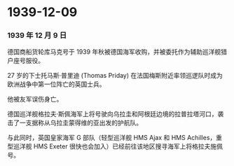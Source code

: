 # 1939-12-09

### 1939 年 12 月 9 日

德国商船货轮库马克号于 1939
年秋被德国海军收购，并被委托作为辅助巡洋舰猎户座号服役。

27 岁的下士托马斯·普里迪 (Thomas Priday)
在法国梅斯附近率领巡逻队时成为欧洲战争中第一位阵亡的英国士兵。

他被友军误伤身亡。

德国巡洋舰格拉夫·斯佩海军上将号驶向乌拉圭和阿根廷边境的拉普拉塔河口，袭击了一支据称从乌拉圭蒙得维的亚出发的护航队。

与此同时，英国皇家海军 G 部队（轻型巡洋舰 HMS Ajax 和 HMS
Achilles，重型巡洋舰 HMS Exeter
很快也会加入）已经前往该地区搜寻海军上将格拉夫施佩号。